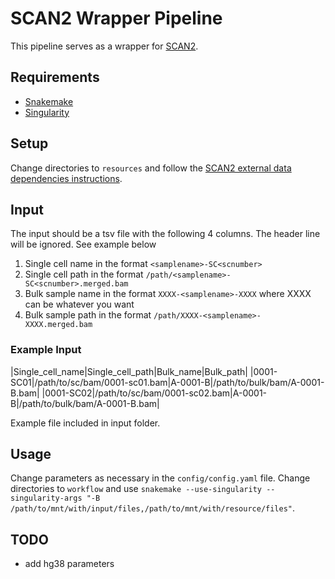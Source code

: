 # SCAN2 Wrapper Pipeline

This pipeline serves as a wrapper for [SCAN2](https://github.com/parklab/SCAN2/).

## Requirements

- [Snakemake](https://snakemake.readthedocs.io/en/stable/)
- [Singularity](https://docs.sylabs.io/guides/3.5/user-guide/introduction.html)

## Setup

Change directories to `resources` and follow the [SCAN2 external data dependencies instructions](https://github.com/parklab/SCAN2#download-external-data-dependencies).

## Input

The input should be a tsv file with the following 4 columns. The header line will be ignored. See example below
1. Single cell name in the format `<samplename>-SC<scnumber>`
2. Single cell path in the format `/path/<samplename>-SC<scnumber>.merged.bam`
3. Bulk sample name in the format `XXXX-<samplename>-XXXX` where XXXX can be whatever you want
4. Bulk sample path in the format `/path/XXXX-<samplename>-XXXX.merged.bam`

### Example Input

|Single_cell_name|Single_cell_path|Bulk_name|Bulk_path|
|0001-SC01|/path/to/sc/bam/0001-sc01.bam|A-0001-B|/path/to/bulk/bam/A-0001-B.bam|
|0001-SC02|/path/to/sc/bam/0001-sc02.bam|A-0001-B|/path/to/bulk/bam/A-0001-B.bam|

Example file included in input folder.

## Usage

Change parameters as necessary in the `config/config.yaml` file. 
Change directories to `workflow` and use `snakemake --use-singularity --singularity-args "-B /path/to/mnt/with/input/files,/path/to/mnt/with/resource/files"`. 

## TODO
- add hg38 parameters
